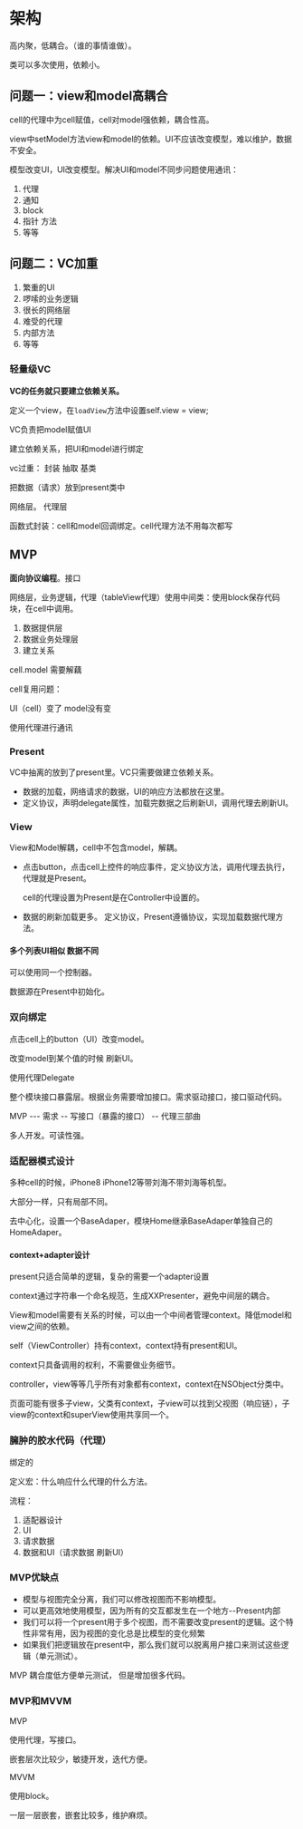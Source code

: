 # 架构

高内聚，低耦合。（谁的事情谁做）。

类可以多次使用，依赖小。

## 问题一：view和model高耦合

cell的代理中为cell赋值，cell对model强依赖，耦合性高。

view中setModel方法view和model的依赖。UI不应该改变模型，难以维护，数据不安全。

模型改变UI，UI改变模型。解决UI和model不同步问题使用通讯：

1. 代理
2. 通知
3. block
4. 指针 方法
5. 等等

## 问题二：VC加重

1. 繁重的UI
2. 啰嗦的业务逻辑
3. 很长的网络层
4. 难受的代理
5. 内部方法
6. 等等

### 轻量级VC

**VC的任务就只要建立依赖关系。**

定义一个view，在`loadView`方法中设置self.view = view;

VC负责把model赋值UI

建立依赖关系，把UI和model进行绑定

vc过重： 封装 抽取 基类

把数据（请求）放到present类中

网络层。 代理层

函数式封装：cell和model回调绑定。cell代理方法不用每次都写

## MVP

**面向协议编程**。接口

网络层，业务逻辑，代理（tableView代理）使用中间类：使用block保存代码块，在cell中调用。

1. 数据提供层
2. 数据业务处理层
3. 建立关系

cell.model 需要解藕

cell复用问题：

UI（cell）变了 model没有变

使用代理进行通讯

### Present

VC中抽离的放到了present里。VC只需要做建立依赖关系。

- 数据的加载，网络请求的数据，UI的响应方法都放在这里。
- 定义协议，声明delegate属性，加载完数据之后刷新UI，调用代理去刷新UI。

### View

View和Model解耦，cell中不包含model，解耦。

- 点击button，点击cell上控件的响应事件，定义协议方法，调用代理去执行，代理就是Present。

  cell的代理设置为Present是在Controller中设置的。

- 数据的刷新加载更多。 定义协议，Present遵循协议，实现加载数据代理方法。

#### 多个列表UI相似 数据不同

可以使用同一个控制器。

数据源在Present中初始化。

### 双向绑定

点击cell上的button（UI）改变model。

改变model到某个值的时候 刷新UI。

使用代理Delegate

整个模块接口暴露层。根据业务需要增加接口。需求驱动接口，接口驱动代码。

MVP --- 需求 -- 写接口（暴露的接口） -- 代理三部曲

多人开发。可读性强。

### 适配器模式设计

多种cell的时候，iPhone8 iPhone12等带刘海不带刘海等机型。

大部分一样，只有局部不同。

去中心化，设置一个BaseAdaper，模块Home继承BaseAdaper单独自己的HomeAdaper。

#### context+adapter设计

present只适合简单的逻辑，复杂的需要一个adapter设置

context通过字符串一个命名规范，生成XXPresenter，避免中间层的耦合。

View和model需要有关系的时候，可以由一个中间者管理context。降低model和view之间的依赖。

self（ViewController）持有context，context持有present和UI。

context只具备调用的权利，不需要做业务细节。

controller，view等等几乎所有对象都有context，context在NSObject分类中。

页面可能有很多子view，父类有context，子view可以找到父视图（响应链），子view的context和superView使用共享同一个。

### 臃肿的胶水代码（代理）

绑定的

定义宏：什么响应什么代理的什么方法。

流程：

1. 适配器设计
2. UI
3. 请求数据
4. 数据和UI（请求数据 刷新UI）

### MVP优缺点

- 模型与视图完全分离，我们可以修改视图而不影响模型。
- 可以更高效地使用模型，因为所有的交互都发生在一个地方--Present内部
- 我们可以将一个present用于多个视图，而不需要改变present的逻辑。这个特性非常有用，因为视图的变化总是比模型的变化频繁
- 如果我们把逻辑放在present中，那么我们就可以脱离用户接口来测试这些逻辑（单元测试）。

MVP 耦合度低方便单元测试， 但是增加很多代码。

### MVP和MVVM

MVP

使用代理，写接口。

嵌套层次比较少，敏捷开发，迭代方便。

MVVM

使用block。

一层一层嵌套，嵌套比较多，维护麻烦。
